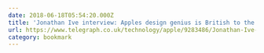 ```yaml
---
date: 2018-06-18T05:54:20.000Z
title: 'Jonathan Ive interview: Apples design genius is British to the core - Tele'
url: https://www.telegraph.co.uk/technology/apple/9283486/Jonathan-Ive-interview-Apples-design-genius-is-British-to-the-core.html
category: bookmark
---
```

